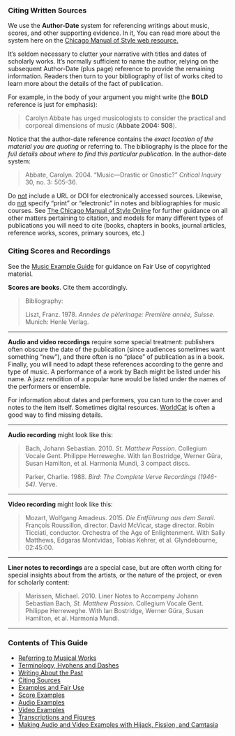 ### Citing Written Sources
We use the **Author-Date** system for referencing writings about music, scores, and other supporting evidence.  In it, You can read more about the system here on the [Chicago Manual of Style web resource.](https://www.chicagomanualofstyle.org/tools_citationguide/citation-guide-2.html)

It’s seldom necessary to clutter your narrative with titles and dates of scholarly works. It’s normally sufficient to name the author, relying on the subsequent Author-Date (plus page) reference to provide the remaining information.  Readers then turn to your bibliography of list of works cited to learn more about the details of the fact of publication.

For example, in the body of your argument you might write (the **BOLD** reference is just for emphasis):

> Carolyn Abbate has urged musicologists to consider the practical and corporeal dimensions of music (**Abbate 2004: 508**).

Notice that the author-date reference contains the _exact location of the material you are quoting_ or referring to. The bibliography is the place for the _full details about where to find this particular publication_.  In the author-date system: 

> Abbate, Carolyn. 2004. “Music—Drastic or Gnostic?” _Critical Inquiry_ 30, no. 3: 505-36.

Do <span style="text-decoration:underline;">not</span> include a URL or DOI for electronically accessed sources. Likewise, do <span style="text-decoration:underline;">not</span> specify “print” or “electronic” in notes and bibliographies for music courses. See [The Chicago Manual of Style Online](https://www.chicagomanualofstyle.org/tools_citationguide/citation-guide-2.html) for further guidance on all other matters pertaining to citation, and models for many different types of publications you will need to cite (books, chapters in books, journal articles, reference works, scores, primary sources, etc.)

### Citing Scores and Recordings

See the [Music Example Guide](https://docs.google.com/document/d/1alBeVyXkABBwWlTiCMGBLB3hoO5f4sMm4wMnTVzDM4Y/edit) for guidance on Fair Use of copyrighted material.

**Scores are books**. Cite them accordingly.

> Bibliography:
>
>Liszt, Franz. 1978. _Années de pèlerinage: Première année, Suisse_. Munich: Henle Verlag.

---

**Audio and video recordings** require some special treatment:  publishers often obscure the date of the publication (since audiences sometimes want something “new”), and there often is no “place” of publication as in a book.  Finally, you will need to adapt these references according to the genre and type of music. A performance of a work by Bach might be listed under his name.  A jazz rendition of a popular tune would be listed under the names of the performers or ensemble. 	

For information about dates and performers, you can turn to the cover and notes to the item itself.  Sometimes digital resources.  [WorldCat](https://www.worldcat.org/) is often a good way to find missing details.

---

**Audio recording** might look like this:

> Bach, Johann Sebastian. 2010. _St. Matthew Passion_. Collegium Vocale Gent. Philippe Herreweghe. With Ian Bostridge, Werner Güra, Susan Hamilton, et al. Harmonia Mundi, 3 compact discs.   
>
> Parker, Charlie. 1988. _Bird:  The Complete Verve Recordings (1946-54)_.  Verve. 

---

**Video recording** might look like this:

> Mozart, Wolfgang Amadeus. 2015. _Die Entführung aus dem Serail_. François Roussillon, director. David McVicar, stage director. Robin Ticciati, conductor. Orchestra of the Age of Enlightenment. With Sally Matthews, Edgaras Montvidas, Tobias Kehrer, et al. Glyndebourne, 02:45:00.	

---

**Liner notes to recordings** are a special case, but are often worth citing for special insights about from the artists, or the nature of the project, or even for scholarly content:

> Marissen, Michael. 2010. Liner Notes to Accompany Johann Sebastian Bach,  _St.   Matthew Passion_. Collegium Vocale Gent. Philippe Herreweghe. With Ian Bostridge, Werner Güra, Susan Hamilton, et al. Harmonia Mundi. 

-----

### Contents of This Guide

- [Referring to Musical Works](1_works.md)
- [Terminology, Hyphens and Dashes](2_terms.md)
- [Writing About the Past](3_past.md)
- [Citing Sources](4_citing_sources.md)
- [Examples and Fair Use](5_examples_intro.md)
- [Score Examples](6_score_example.md)
- [Audio Examples](7_audio_example.md)
- [Video Examples](8_video_example.md)
- [Transcriptions and Figures](9_transcriptions_figures.md)
- [Making Audio and Video Examples with Hijack, Fission, and Camtasia](../audio_video_guide.md)